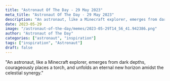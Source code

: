 ```yaml
---
title: "Astronaut Of The Day - 29 May 2023"
meta_title: "Astronaut Of The Day - 29 May 2023"
description: "An astronaut, like a Minecraft explorer, emerges from dark depths, courageously places a torch, and unfolds an eternal new horizon amidst the celestial synergy."
date: 2023-05-29
image: "/astronaut-of-the-day/memes/2023-05-29T14_56_41.942386.png"
author: "Astronaut of The Day"
categories: ["astronaut", "inspiration"]
tags: ["inspiration", "Astronaut"]
draft: false
---
```

"An astronaut, like a Minecraft explorer, emerges from dark depths, courageously places a torch, and unfolds an eternal new horizon amidst the celestial synergy."
        